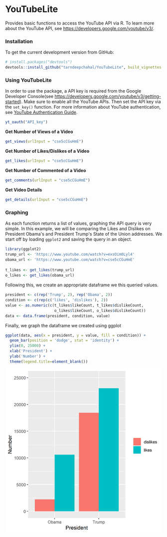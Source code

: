 # YouTubeLite

Provides basic functions to access the YouTube API via R. To learn more about the YouTube API, see <https://developers.google.com/youtube/v3/>.

### Installation

To get the current development version from GitHub:

``` r
# install.packages("devtools")
devtools::install_github("tarndeepchahal/YouTubeLite", build_vignettes = TRUE)
```
### Using YouTubeLite

In order to use the package, a API key is required from the Google Developer Console(see <https://developers.google.com/youtube/v3/getting-started>). Make sure to enable all the YouTube APIs. Then set the API key via the `set_key()` function. For more information about YouTube authentication, see [YouTube Authentication Guide](https://developers.google.com/youtube/v3/guides/authentication).

``` r
yt_oauth("API_key")
```

**Get Number of Views of a Video**

``` r
get_views(urlInput = "cse5cCGuHmE")
```

**Get Number of Likes/Dislikes of a Video**

``` r
get_likes(urlInput = "cse5cCGuHmE")
```

**Get Number of Commented of a Video**

``` r
get_comments(urlInput = "cse5cCGuHmE")
```

**Get Video Details**
``` r
get_details(urlInput = "cse5cCGuHmE")
```

### Graphing
As each function returns a list of values, graphing the API query is very simple. In this example, we will be comparing the Likes and Dislikes on President Obama's and President Trump's State of the Union addresses. We start off by loading `ggplot2` and saving the query in an object.
``` r
library(ggplot2)
trump_url <- 'https://www.youtube.com/watch?v=exsOim0Lyl4'
obama_url <- 'https://www.youtube.com/watch?v=cse5cCGuHmE'

t_likes <- get_likes(trump_url)
o_likes <- get_likes(obama_url)
```

Following this, we create an appropriate dataframe we this queried values. 
``` r
president <- c(rep('Trump', 2), rep('Obama', 2))
condition <- c(rep(c('likes', 'dislikes'), 2))
value <- as.numeric(c(t_likes$likeCount, t_likes$dislikeCount, 
                      o_likes$likeCount, o_likes$dislikeCount))
data <- data.frame(president, condition, value)
```

Finally, we graph the dataframe we created using ggplot
``` r
ggplot(data, aes(x = president, y = value, fill = condition)) + 
  geom_bar(position = 'dodge', stat = 'identity') +
  ylim(0, 25000) + 
  xlab('President') +
  ylab('Number') +
  theme(legend.title=element_blank())
```
![](/likes.png?raw=true)
